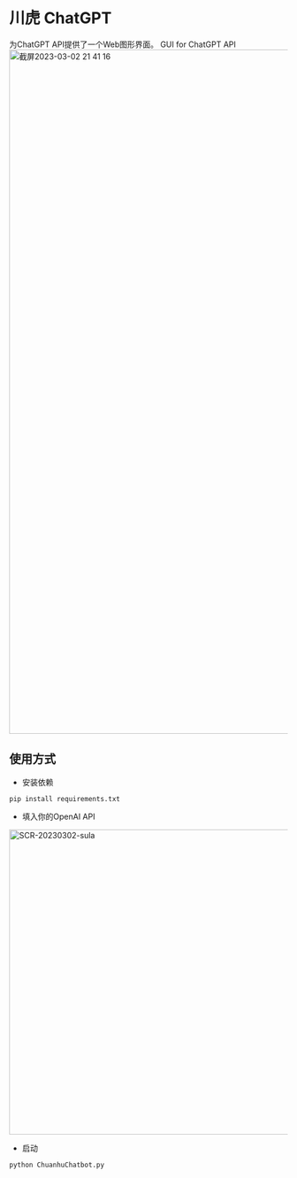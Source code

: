 # 川虎 ChatGPT
为ChatGPT API提供了一个Web图形界面。
GUI for ChatGPT API
<img width="1238" alt="截屏2023-03-02 21 41 16" src="https://user-images.githubusercontent.com/51039745/222444934-f60b6e1f-edff-4c30-832b-6df47161c52a.png">

## 使用方式
- 安装依赖

```
pip install requirements.txt
```
- 填入你的OpenAI API
<img width="552" alt="SCR-20230302-sula" src="https://user-images.githubusercontent.com/51039745/222445258-248f2789-81d2-4f0a-8697-c720f588d8de.png">

- 启动

```
python ChuanhuChatbot.py
```
